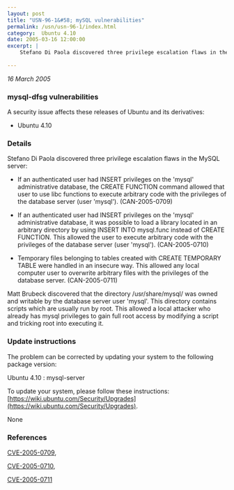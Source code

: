 ```yaml
---
layout: post
title: "USN-96-1&#58; mySQL vulnerabilities"
permalink: /usn/usn-96-1/index.html
category:  Ubuntu 4.10
date: 2005-03-16 12:00:00
excerpt: |
    Stefano Di Paola discovered three privilege escalation flaws in the MySQL server:
    
--- 
```

 
 

*16 March 2005*

### mysql-dfsg vulnerabilities

A security issue affects these releases of Ubuntu and its derivatives:

* Ubuntu 4.10

### Details

Stefano Di Paola discovered three privilege escalation flaws in the MySQL server:

- If an authenticated user had INSERT privileges on the &#39;mysql&#39; administrative database, the CREATE FUNCTION command allowed that user to use libc functions to execute arbitrary code with the privileges of the database server (user &#39;mysql&#39;). (CAN-2005-0709)

- If an authenticated user had INSERT privileges on the &#39;mysql&#39; administrative database, it was possible to load a library located in an arbitrary directory by using INSERT INTO mysql.func instead of CREATE FUNCTION. This allowed the user to execute arbitrary code with the privileges of the database server (user &#39;mysql&#39;). (CAN-2005-0710)

- Temporary files belonging to tables created with CREATE TEMPORARY TABLE were handled in an insecure way. This allowed any local computer user to overwrite arbitrary files with the privileges of the database server. (CAN-2005-0711)

Matt Brubeck discovered that the directory /usr/share/mysql/ was owned and writable by the database server user &#39;mysql&#39;. This directory contains scripts which are usually run by root. This allowed a local attacker who already has mysql privileges to gain full root access by modifying a script and tricking root into executing it.

### Update instructions

The problem can be corrected by updating your system to the following package version:

Ubuntu 4.10
 : mysql-server 

To update your system, please follow these instructions: [https://wiki.ubuntu.com/Security/Upgrades](https://wiki.ubuntu.com/Security/Upgrades).

None

### References

 
 [CVE-2005-0709](http://people.ubuntu.com/~ubuntu-security/cve/CVE-2005-0709), 

 [CVE-2005-0710](http://people.ubuntu.com/~ubuntu-security/cve/CVE-2005-0710), 

 [CVE-2005-0711](http://people.ubuntu.com/~ubuntu-security/cve/CVE-2005-0711)
 

